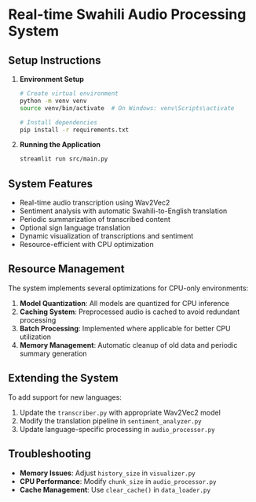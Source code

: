 # Real-time Swahili Audio Processing System

## Setup Instructions

1. **Environment Setup**
   ```bash
   # Create virtual environment
   python -m venv venv
   source venv/bin/activate  # On Windows: venv\Scripts\activate
   
   # Install dependencies
   pip install -r requirements.txt
   ```

2. **Running the Application**
   ```bash
   streamlit run src/main.py
   ```

## System Features

- Real-time audio transcription using Wav2Vec2
- Sentiment analysis with automatic Swahili-to-English translation
- Periodic summarization of transcribed content
- Optional sign language translation
- Dynamic visualization of transcriptions and sentiment
- Resource-efficient with CPU optimization

## Resource Management

The system implements several optimizations for CPU-only environments:

1. **Model Quantization**: All models are quantized for CPU inference
2. **Caching System**: Preprocessed audio is cached to avoid redundant processing
3. **Batch Processing**: Implemented where applicable for better CPU utilization
4. **Memory Management**: Automatic cleanup of old data and periodic summary generation

## Extending the System

To add support for new languages:

1. Update the `transcriber.py` with appropriate Wav2Vec2 model
2. Modify the translation pipeline in `sentiment_analyzer.py`
3. Update language-specific processing in `audio_processor.py`

## Troubleshooting

- **Memory Issues**: Adjust `history_size` in `visualizer.py`
- **CPU Performance**: Modify `chunk_size` in `audio_processor.py`
- **Cache Management**: Use `clear_cache()` in `data_loader.py`